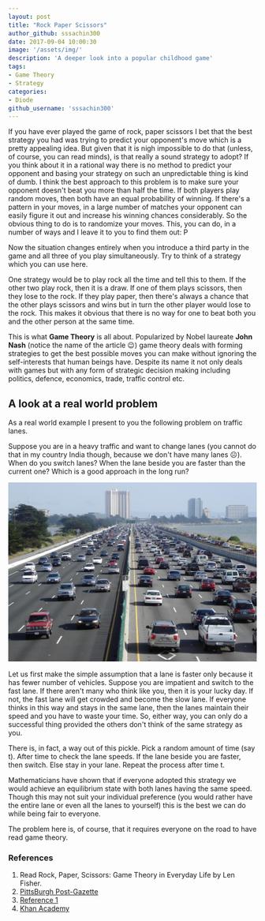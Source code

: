 ```yaml
---
layout: post
title: "Rock Paper Scissors"
author_github: sssachin300
date: 2017-09-04 10:00:30
image: '/assets/img/'
description: 'A deeper look into a popular childhood game'
tags:
- Game Theory
- Strategy
categories:
- Diode
github_username: 'sssachin300'
---
```


If you have ever played the game of rock, paper scissors I bet that the best strategy you had was trying to predict your opponent's move which is a pretty appealing idea. But given that it is nigh impossible to do that (unless, of course, you can read minds), is that really a sound strategy to adopt? If you think about it in a rational way there is no method to predict your opponent and basing your strategy on such an unpredictable thing is kind of dumb. I think the best approach to this problem is to make sure your opponent doesn't beat you more than half the time.  If both players play random moves, then both have an equal probability of winning. If there's a pattern in your moves, in a large number of matches your opponent can easily figure it out and increase his winning chances considerably. So the obvious thing to do is to randomize your moves. This, you can do, in a number of ways and I leave it to you to find them out: P

Now the situation changes entirely when you introduce a third party in the game and all three of you play simultaneously. Try to think of a strategy which you can use here.

One strategy would be to play rock all the time and tell this to them. If the other two play rock, then it is a draw. If one of them plays scissors, then they lose to the rock. If they play paper, then there's always a chance that the other plays scissors and wins but in turn the other player would lose to the rock. This makes it obvious that there is no way for one to beat both you and the other person at the same time.

This is what **Game Theory** is all about. Popularized by Nobel laureate **John Nash** (notice the name of the article 😉) game theory deals with forming strategies to get the best possible moves you can make without ignoring the self-interests that human beings have. Despite its name it not only deals with games but with any form of strategic decision making including politics, defence, economics, trade, traffic control etc.

## A look at a real world problem 

As a real world example I present to you the following problem on traffic lanes.

Suppose you are in a heavy traffic and want to change lanes (you cannot do that in my country India though, because we don't have many lanes ☹). When do you switch lanes? When the lane beside you are faster than the current one? Which is a good approach in the long run?

![Traffic](/blog/assets/img/rock-paper-scissors/traffic.jpg)

Let us first make the simple assumption that a lane is faster only because it has fewer number of vehicles. Suppose you are impatient and switch to the fast lane. If there aren't many who think like you, then it is your lucky day. If not, the fast lane will get crowded and become the slow lane. If everyone thinks in this way and stays in the same lane, then the lanes maintain their speed and you have to waste your time. So, either way, you can only do a successful thing provided the others don't think of the same strategy as you.

There is, in fact, a way out of this pickle. Pick a random amount of time (say t). After time to check the lane speeds. If the lane beside you are faster, then switch. Else stay in your lane. Repeat the process after time t.

Mathematicians have shown that if everyone adopted this strategy we would achieve an equilibrium state with both lanes having the same speed. Though this may not suit your individual preference (you would rather have the entire lane or even all the lanes to yourself) this is the best we can do while being fair to everyone.

The problem here is, of course, that it requires everyone on the road to have read game theory.

### References

1. Read Rock, Paper, Scissors: Game Theory in Everyday Life by Len Fisher.
2. [PittsBurgh Post-Gazette](http://www.post-gazette.com/opinion/Op-Ed/2013/02/03/The-Next-Page-Everyday-uses-for-game-theory-such-as-when-to-wash-the-dishes/stories/201302030375)
3. [Reference 1](http://ncase.me/trust/)
4. [Khan Academy](https://www.khanacademy.org/economics-finance-domain/microeconomics/nash-equilibrium-tutorial)
